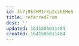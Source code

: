 ```yaml
---
id: 3l7j0k3HM1rYpIczkEHeS
title: referredFrom
desc: ''
updated: 1641505011484
created: 1641505011484
---
```


